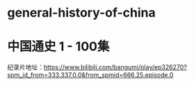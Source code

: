 # general-history-of-china

# 中国通史 1 - 100集
纪录片地址：https://www.bilibili.com/bangumi/play/ep326270?spm_id_from=333.337.0.0&from_spmid=666.25.episode.0
